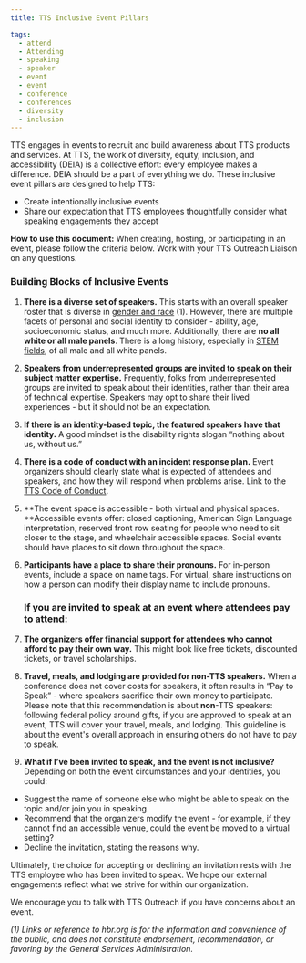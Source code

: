 ```yaml
---
title: TTS Inclusive Event Pillars

tags:
  - attend
  - Attending
  - speaking
  - speaker
  - event
  - event
  - conference
  - conferences
  - diversity
  - inclusion
---
```


TTS engages in events to recruit and build awareness about TTS products and services. At TTS, the work of diversity, equity, inclusion, and accessibility (DEIA) is a collective effort: every employee makes a difference. DEIA should be a part of everything we do. These inclusive event pillars are designed to help TTS:

- Create intentionally inclusive events
- Share our expectation that TTS employees thoughtfully consider what speaking engagements they accept

**How to use this document:** When creating, hosting, or participating in an event, please follow the criteria below. Work with your TTS Outreach Liaison on any questions.

### Building Blocks of Inclusive Events

1. **There is a diverse set of speakers.** This starts with an overall speaker roster that is diverse in [gender and race](https://hbr.org/2019/09/what-it-will-take-to-improve-diversity-at-conferences) (1). However, there are multiple facets of personal and social identity to consider - ability, age, socioeconomic status, and much more. Additionally, there are **no all white or all male panels**. There is a long history, especially in [STEM fields](https://www.nih.gov/about-nih/who-we-are/nih-director/statements/time-end-manel-tradition), of all male and all white panels.
2. **Speakers from underrepresented groups are invited to speak on their subject matter expertise.** Frequently, folks from underrepresented groups are invited to speak about their identities, rather than their area of technical expertise. Speakers may opt to share their lived experiences - but it should not be an expectation.
3. **If there is an identity-based topic, the featured speakers have that identity.** A good mindset is the disability rights slogan “nothing about us, without us.”
4. **There is a code of conduct with an incident response plan.** Event organizers should clearly state what is expected of attendees and speakers, and how they will respond when problems arise. Link to the [TTS Code of Conduct]({{site.baseurl}}/about-us/code-of-conduct/).
5. **The event space is accessible - both virtual and physical spaces. **Accessible events offer: closed captioning, American Sign Language interpretation, reserved front row seating for people who need to sit closer to the stage, and wheelchair accessible spaces. Social events should have places to sit down throughout the space.
6. **Participants have a place to share their pronouns.** For in-person events, include a space on name tags. For virtual, share instructions on how a person can modify their display name to include pronouns.

   ### If you are invited to speak at an event where attendees pay to attend:

7. **The organizers offer financial support for attendees who cannot afford to pay their own way.** This might look like free tickets, discounted tickets, or travel scholarships.
8. **Travel, meals, and lodging are provided for non-TTS speakers.** When a conference does not cover costs for speakers, it often results in “Pay to Speak” - where speakers sacrifice their own money to participate. Please note that this recommendation is about **non**-TTS speakers: following federal policy around gifts, if you are approved to speak at an event, TTS will cover your travel, meals, and lodging. This guideline is about the event's overall approach in ensuring others do not have to pay to speak.
9. **What if I’ve been invited to speak, and the event is not inclusive?**
   Depending on both the event circumstances and your identities, you could:

- Suggest the name of someone else who might be able to speak on the topic and/or join you in speaking.
- Recommend that the organizers modify the event - for example, if they cannot find an accessible venue, could the event be moved to a virtual setting?
- Decline the invitation, stating the reasons why.

Ultimately, the choice for accepting or declining an invitation rests with the TTS employee who has been invited to speak. We hope our external engagements reflect what we strive for within our organization.

We encourage you to talk with TTS Outreach if you have concerns about an event.

_(1) Links or reference to hbr.org is for the information and convenience of the public, and does not constitute endorsement, recommendation, or favoring by the General Services Administration._
